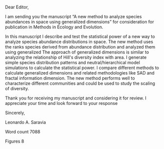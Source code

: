 Dear Editor,

I am sending you the manuscript “A new method to analyze species abundances in space using generalized dimensions” for consideration for publication in Methods in Ecology and Evolution.

In this manuscript I describe and test the statistical power of a new way to analyze species abundance distributions in space. The new method uses the ranks species derived from abundance distribution and analyzed them using generalized The approach of generalized dimensions is similar to analyzing the relationship of Hill's diversity index with area. I generate simple species distribution patterns and neutral/hierarchical model simulations to calculate the statistical power. I compare different methods to calculate generalized dimensions and  related methodologies like SAD and fractal information dimension. The new method performs well to characterize different communities and could be used to study the scaling of diversity.

Thank you for receiving my manuscript and considering it for review. I appreciate your time and look forward to your response

Sincerely,

Leonardo A. Saravia

Word count 7088

Figures 8
